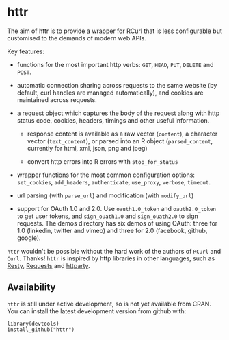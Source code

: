 # httr

The aim of httr is to provide a wrapper for RCurl that is less configurable but customised to the demands of modern web APIs. 

Key features:

* functions for the most important http verbs: `GET`, `HEAD`, `PUT`, `DELETE`
  and `POST`.

* automatic connection sharing across requests to the same website (by
  default, curl handles are managed automatically), and cookies are maintained
  across requests.

* a request object which captures the body of the request along with
  http status code, cookies, headers, timings and other useful information.

  * response content is available as a raw vector (`content`), a character
    vector (`text_content`), or parsed into an R object (`parsed_content`,
    currently for html, xml, json, png and jpeg)

  * convert http errors into R errors with `stop_for_status`

* wrapper functions for the most common configuration options:
  `set_cookies`, `add_headers`, `authenticate`, `use_proxy`, `verbose`,
  `timeout`.
  
* url parsing (with `parse_url`) and modification (with `modify_url`)

* support for OAuth 1.0 and 2.0. Use `oauth1.0_token` and `oauth2.0_token` to
  get user tokens, and `sign_ouath1.0` and `sign_ouath2.0` to sign requests.
  The demos directory has six demos of using OAuth: three for 1.0 (linkedin,
  twitter and vimeo) and three for 2.0 (facebook, github, google).

`httr` wouldn't be possible without the hard work of the authors of `RCurl` and `Curl`. Thanks! `httr` is inspired by http libraries in other languages, such as [Resty](http://beders.github.com/Resty/Resty/Examples.html), [Requests](http://docs.python-requests.org/en/latest/index.html) and [httparty](http://github.com/jnunemaker/httparty/tree/master).

## Availability

`httr` is still under active development, so is not yet available from CRAN.  You can install the latest development version from github with:

    library(devtools)
    install_github("httr")